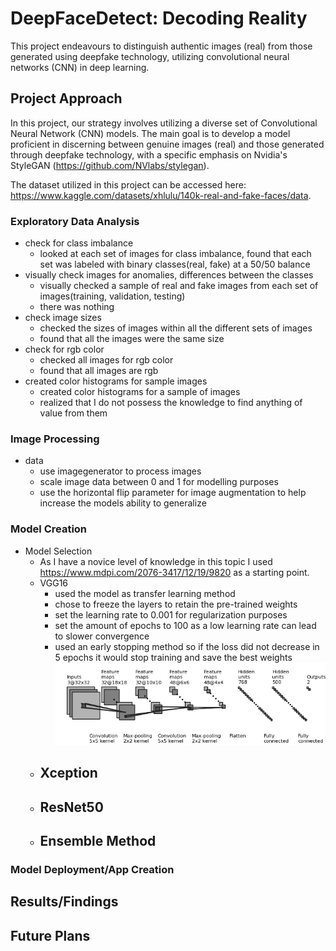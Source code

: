 # DeepFaceDetect: Decoding Reality
This project endeavours to distinguish authentic images (real) from those generated using deepfake technology, utilizing convolutional neural networks (CNN) in deep learning.

## Project Approach

In this project, our strategy involves utilizing a diverse set of Convolutional Neural Network (CNN) models. The main goal is to develop a model proficient in discerning between genuine images (real) and those generated through deepfake technology, with a specific emphasis on Nvidia's StyleGAN (https://github.com/NVlabs/stylegan).

The dataset utilized in this project can be accessed here: https://www.kaggle.com/datasets/xhlulu/140k-real-and-fake-faces/data.

### Exploratory Data Analysis

- check for class imbalance
    - looked at each set of images for class imbalance, found that each set was labeled with binary classes(real, fake) at a 50/50 balance
- visually check images for anomalies, differences between the classes
    - visually checked a sample of real and fake images from each set of images(training, validation, testing)
    - there was nothing 
- check image sizes
    - checked the sizes of images within all the different sets of images
    - found that all the images were the same size
- check for rgb color
    - checked all images for rgb color
    - found that all images are rgb
- created color histograms for sample images
    - created color histograms for a sample of images
    - realized that I do not possess the knowledge to find anything of value from them
  
### Image Processing

- data
    - use imagegenerator to process images
    - scale image data between 0 and 1 for modelling purposes
    - use the horizontal flip parameter for image augmentation to help increase the models ability to generalize


### Model Creation

- Model Selection
    - As I have a novice level of knowledge in this topic I used https://www.mdpi.com/2076-3417/12/19/9820 as a starting point.
    - VGG16
        - used the model as transfer learning method
        - chose to freeze the layers to retain the pre-trained weights
        - set the learning rate to 0.001 for regularization purposes
        - set the amount of epochs to 100 as a low learning rate can lead to slower convergence
        - used an early stopping method so if the loss did not decrease in 5 epochs it would stop training and save the best weights
        ![alt text](convnet_fig.png "Sample")
    - Xception
        -
    - ResNet50
        -
    - Ensemble Method
        -


### Model Deployment/App Creation


## Results/Findings


## Future Plans

